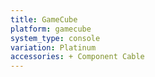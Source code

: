 ```yaml
---
title: GameCube
platform: gamecube
system_type: console
variation: Platinum
accessories: + Component Cable
---
```

